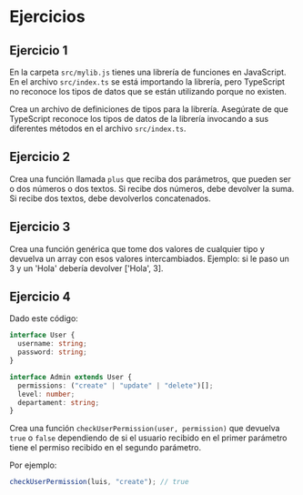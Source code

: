 # Ejercicios

## Ejercicio 1

En la carpeta `src/mylib.js` tienes una librería de funciones en JavaScript. En el archivo `src/index.ts` se está importando la librería, pero TypeScript no reconoce los tipos de datos que se están utilizando porque no existen.

Crea un archivo de definiciones de tipos para la librería. Asegúrate de que TypeScript reconoce los tipos de datos de la librería invocando a sus diferentes métodos en el archivo `src/index.ts`.

## Ejercicio 2

Crea una función llamada `plus` que reciba dos parámetros, que pueden ser o dos números o dos textos. Si recibe dos números, debe devolver la suma. Si recibe dos textos, debe devolverlos concatenados.

## Ejercicio 3

Crea una función genérica que tome dos valores de cualquier tipo y devuelva un array con esos valores intercambiados. Ejemplo: si le paso un 3 y un 'Hola' debería devolver ['Hola', 3].

## Ejercicio 4

Dado este código:

```ts
interface User {
  username: string;
  password: string;
}

interface Admin extends User {
  permissions: ("create" | "update" | "delete")[];
  level: number;
  departament: string;
}
```

Crea una función `checkUserPermission(user, permission)` que devuelva `true` o `false` dependiendo de si el usuario recibido en el primer parámetro tiene el permiso recibido en el segundo parámetro.

Por ejemplo:

```ts
checkUserPermission(luis, "create"); // true
```

